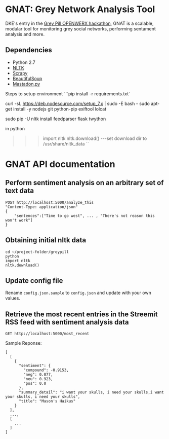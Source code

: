 # GNAT: Grey Network Analysis Tool
DKE's entry in the [Grey Pill OPENWERX hackathon](http://www.hackathon.io/openwerx-data1), GNAT is a scalable, modular tool for monitoring grey social networks, performing sentament analysis and more.

## Dependencies
- Python 2.7
- [NLTK](http://www.nltk.org/install.html)
- [Scrapy](https://scrapy.org/)
- [BeautifulSoup](https://www.crummy.com/software/BeautifulSoup/)
- [Mastadon.py](http://mastodonpy.readthedocs.io/en/latest/)

Steps to setup environment
```pip install -r requirements.txt`

curl -sL https://deb.nodesource.com/setup_7.x | sudo -E bash -
sudo apt-get install -y nodejs git python-pip exiftool lolcat

sudo pip  -U nltk install feedparser flask twython

in python
>>> import nltk
>>> nltk.download()
---set download dir to /usr/share/nltk_data
``

# GNAT API documentation

## Perform sentiment analysis on an arbitrary set of text data
```
POST http://localhost:5000/analyze_this
"Content-Type: application/json"
{
    "sentences":["Time to go west", ... , "There's not reason this won't work"]
}
```

## Obtaining initial nltk data
```
cd ~/project-folder/greypill
python
import nltk
nltk.download()
```

## Update config file
Rename `config.json.sample` to `config.json` and update with your own values.

## Retrieve the most recent entries in the Streemit RSS feed with sentiment analysis data
```GET http://localhost:5000/most_recent```

Sample Reponse:
```
[
  [
    {
      "sentiment": {
        "compound": -0.9153, 
        "neg": 0.077, 
        "neu": 0.923, 
        "pos": 0.0
      }, 
      "summary_detail": "i want your skulls, i need your skulls,i want your skulls, i need your skulls", 
      "title": "Mason's Haikus"
    }
  ],
  ...,
  [
    ...
  ]
]
```
